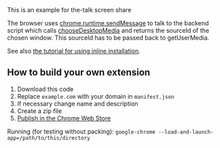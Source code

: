 This is an example for the-talk screen share

The browser useѕ [chrome.runtime.sendMessage](https://developer.chrome.com/extensions/runtime#method-sendMessage) to talk to the backend script which calls [chooseDesktopMedia](https://developer.chrome.com/extensions/desktopCapture) and returns the sourceId of the chosen window. This sourceId has to be passed back to getUserMedia.

See also [the tutorial for using inline installation](https://developer.chrome.com/webstore/inline_installation).

## How to build your own extension
1. Download this code
2. Replace `example.com` with your domain in `manifest.json`
3. If necessary change name and description
4. Create a zip file
5. [Publish in the Chrome Web Store](https://developer.chrome.com/webstore/publish)

Running (for testing without packing):
    `google-chrome --load-and-launch-app=/path/to/this/directory`
